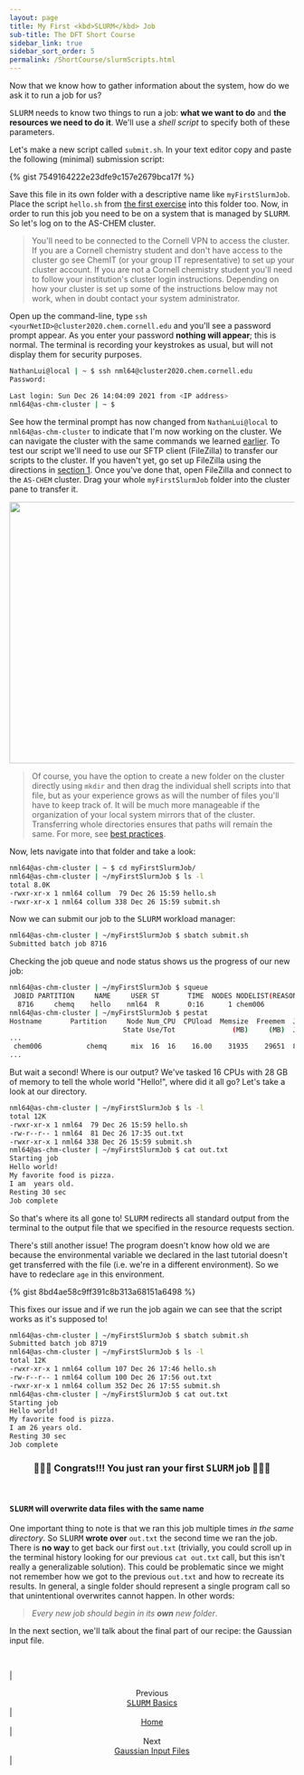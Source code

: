 ```yaml
---
layout: page
title: My First <kbd>SLURM</kbd> Job
sub-title: The DFT Short Course
sidebar_link: true
sidebar_sort_order: 5
permalink: /ShortCourse/slurmScripts.html
---
```


Now that we know how to gather information about the system, how do we ask it to run a job for us?

<kbd>SLURM</kbd> needs to know two things to run a job: **what we want to do** and **the resources we need to do it**. We'll use a *shell script* to specify both of these parameters.  

Let's make a new script called `submit.sh`. In your text editor copy and paste the following (minimal) submission script:  

<!--
```sh
#!/bin/bash

#SBATCH -p chemq          # submit to partition: chemq
#SBATCH -J hello          # job name
#SBATCH -o out.txt        # name output file
#SBATCH -N 1              # run on one node
#SBATCH --mem=0           # allocate all available memory

# ⋀⋀⋀ Above are the resource requests ⋀⋀⋀
#    ⋁⋁⋁ Below are the job tasks ⋁⋁⋁

echo 'Starting job'
bash hello.sh             # run our first script from the
echo 'Resting 30 sec'     #   previous exercise
sleep 30                  # do nothing for 30 sec
echo 'Ending job'
```
-->

{% gist 7549164222e23dfe9c157e2679bca17f %}

Save this file in its own folder with a descriptive name like `myFirstSlurmJob`. Place the script `hello.sh` from [the first exercise](/dftCourse/ShortCourse/firstScript.html) into this folder too. Now, in order to run this job you need to be on a system that is managed by <kbd>SLURM</kbd>. So let's log on to the AS-CHEM cluster.  

>You'll need to be connected to the Cornell VPN to access the cluster. If you are a Cornell chemistry student and don't have access to the cluster go see ChemIT (or your group IT representative) to set up your cluster account. If you are not a Cornell chemistry student you'll need to follow your institution's cluster login instructions. Depending on how your cluster is set up some of the instructions below may not work, when in doubt contact your system administrator.

Open up the command-line, type `ssh <yourNetID>@cluster2020.chem.cornell.edu` and you'll see a password prompt appear. As you enter your password **nothing will appear**; this is normal. The terminal is recording your keystrokes as usual, but will not display them for security purposes.

```sh
NathanLui@local | ~ $ ssh nml64@cluster2020.chem.cornell.edu
Password: 

Last login: Sun Dec 26 14:04:09 2021 from <IP address>
nml64@as-chm-cluster | ~ $ 
```

See how the terminal prompt has now changed from `NathanLui@local` to `nml64@as-chm-cluster` to indicate that I'm now working on the cluster. We can navigate the cluster with the same commands we learned [earlier](/dftCourse/ShortCourse/linuxBasics.html). To test our script we'll need to use our SFTP client (FileZilla) to transfer our scripts to the cluster. If you haven't yet, go set up FileZilla using the directions in [section 1](/dftCourse/ShortCourse/software.html). Once you've done that, open FileZilla and connect to the `AS-CHEM` cluster. Drag your whole `myFirstSlurmJob` folder into the cluster pane to transfer it.  

<center>
    <img src="/dftCourse/assets/5_1.png" width="641.5" height="462.5">
</center>

>Of course, you have the option to create a new folder on the cluster directly using `mkdir` and then drag the individual shell scripts into that file, but as your experience grows as will the number of files you'll have to keep track of. It will be much more manageable if the organization of your local system mirrors that of the cluster. Transferring whole directories ensures that paths will remain the same. For more, see [best practices]().  

Now, lets navigate into that folder and take a look:

```sh
nml64@as-chm-cluster | ~ $ cd myFirstSlurmJob/
nml64@as-chm-cluster | ~/myFirstSlurmJob $ ls -l
total 8.0K
-rwxr-xr-x 1 nml64 collum  79 Dec 26 15:59 hello.sh
-rwxr-xr-x 1 nml64 collum 338 Dec 26 15:59 submit.sh
```

Now we can submit our job to the <kbd>SLURM</kbd> workload manager:

```sh
nml64@as-chm-cluster | ~/myFirstSlurmJob $ sbatch submit.sh
Submitted batch job 8716
```

Checking the job queue and node status shows us the progress of our new job:

```sh
nml64@as-chm-cluster | ~/myFirstSlurmJob $ squeue
 JOBID PARTITION     NAME     USER ST       TIME  NODES NODELIST(REASON) 
  8716     chemq    hello    nml64  R       0:16      1 chem006 
nml64@as-chm-cluster | ~/myFirstSlurmJob $ pestat
Hostname       Partition     Node Num_CPU  CPUload  Memsize  Freemem  Joblist
                            State Use/Tot              (MB)     (MB)  JobId User ... 
...
 chem006           chemq      mix  16  16    16.00    31935    29651  8716 nml64  
...
```

But wait a second! Where is our output? We've tasked 16 CPUs with 28 GB of memory to tell the whole world "Hello!", where did it all go? Let's take a look at our directory.

```sh
nml64@as-chm-cluster | ~/myFirstSlurmJob $ ls -l
total 12K
-rwxr-xr-x 1 nml64  79 Dec 26 15:59 hello.sh
-rw-r--r-- 1 nml64  81 Dec 26 17:35 out.txt
-rwxr-xr-x 1 nml64 338 Dec 26 15:59 submit.sh
nml64@as-chm-cluster | ~/myFirstSlurmJob $ cat out.txt
Starting job
Hello world!
My favorite food is pizza.
I am  years old.
Resting 30 sec
Job complete
```

So that's where its all gone to! <kbd>SLURM</kbd> redirects all standard output from the terminal to the output file that we specified in the resource requests section.  

There's still another issue! The program doesn't know how old we are because the environmental variable we declared in the last tutorial doesn't get transferred with the file (i.e. we're in a different environment). So we have to redeclare `age` in this environment.  

{% gist 8bd4ae58c9ff391c8b313a68151a6498 %}

This fixes our issue and if we run the job again we can see that the script works as it's supposed to!

```sh
nml64@as-chm-cluster | ~/myFirstSlurmJob $ sbatch submit.sh
Submitted batch job 8719
nml64@as-chm-cluster | ~/myFirstSlurmJob $ ls -l
total 12K
-rwxr-xr-x 1 nml64 collum 107 Dec 26 17:46 hello.sh
-rw-r--r-- 1 nml64 collum 100 Dec 26 17:56 out.txt
-rwxr-xr-x 1 nml64 collum 352 Dec 26 17:55 submit.sh
nml64@as-chm-cluster | ~/myFirstSlurmJob $ cat out.txt
Starting job
Hello world!
My favorite food is pizza.
I am 26 years old.
Resting 30 sec
Job complete
```

### <center>🍾👏🍾 Congrats!!! You just ran your first <kbd>SLURM</kbd> job 🍾👏🍾 </center>

<br />

#### <kbd>SLURM</kbd> will overwrite data files with the same name

One important thing to note is that we ran this job multiple times *in the same directory*. So <kbd>SLURM</kbd> **wrote over** `out.txt` the second time we ran the job. There is **no way** to get back our first `out.txt` (trivially, you could scroll up in the terminal history looking for our previous `cat out.txt` call, but this isn't really a generalizable solution). This could be problematic since we might not remember how we got to the previous `out.txt` and how to recreate its results. In general, a single folder should represent a single program call so that unintentional overwrites cannot happen. In other words:  

>*Every new job should begin in its **own** new folder*.  

In the next section, we'll talk about the final part of our recipe: the Gaussian input file.

<br />

| <center>Previous<br><a href="/dftCourse/ShortCourse/slurm.html"><kbd>SLURM</kbd> Basics</a></center> | <center><a href="/dftCourse/introduction.html">Home</a></center> | <center>Next<br><a href="/dftCourse/ShortCourse/gaussianInputs.html">Gaussian Input Files</a></center> |

<!-- <br /> -->

<!-- #### References -->
